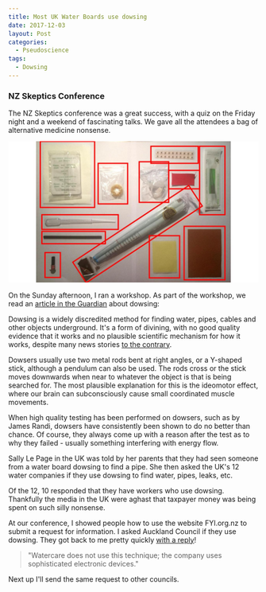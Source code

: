 ```yaml
---
title: Most UK Water Boards use dowsing
date: 2017-12-03
layout: Post
categories:
  - Pseudoscience
tags:
  - Dowsing
---
```


### NZ Skeptics Conference

The NZ Skeptics conference was a great success, with a quiz on the Friday night and a weekend of fascinating talks. We gave all the attendees a bag of alternative medicine nonsense.

<!-- more -->

![Alt Med](./MCSlides.jpg)

On the Sunday afternoon, I ran a workshop. As part of the workshop, we read an [article in the Guardian](https://www.theguardian.com/business/2017/nov/21/uk-water-firms-admit-using-divining-rods-to-find-leaks-and-pipes) about dowsing:

Dowsing is a widely discredited method for finding water, pipes, cables and other objects underground. It's a form of divining, with no good quality evidence that it works and no plausible scientific mechanism for how it works, despite many news stories [to the contrary](http://www.cbc.ca/news/canada/montreal/montreal-underground-passage-1.4428833).

Dowsers usually use two metal rods bent at right angles, or a Y-shaped stick, although a pendulum can also be used. The rods cross or the stick moves downwards when near to whatever the object is that is being searched for. The most plausible explanation for this is the ideomotor effect, where our brain can subconsciously cause small coordinated muscle movements.

When high quality testing has been performed on dowsers, such as by James Randi, dowsers have consistently been shown to do no better than chance. Of course, they always come up with a reason after the test as to why they failed - usually something interfering with energy flow.

Sally Le Page in the UK was told by her parents that they had seen someone from a water board dowsing to find a pipe. She then asked the UK's 12 water companies if they use dowsing to find water, pipes, leaks, etc.

Of the 12, 10 responded that they have workers who use dowsing. Thankfully the media in the UK were aghast that taxpayer money was being spent on such silly nonsense.

At our conference, I showed people how to use the website FYI.org.nz to submit a request for information. I asked Auckland Council if they use dowsing. They got back to me pretty quickly [with a reply](https://fyi.org.nz/request/6883/response/22694/attach/html/3/SC284EA473917113009570.pdf.html)!

> "Watercare does not use this technique; the company uses sophisticated electronic devices."

<object data="/media/docs/skepticism/SC284EA473917113009570.pdf" width="100%" height="800px" />

Next up I'll send the same request to other councils.
